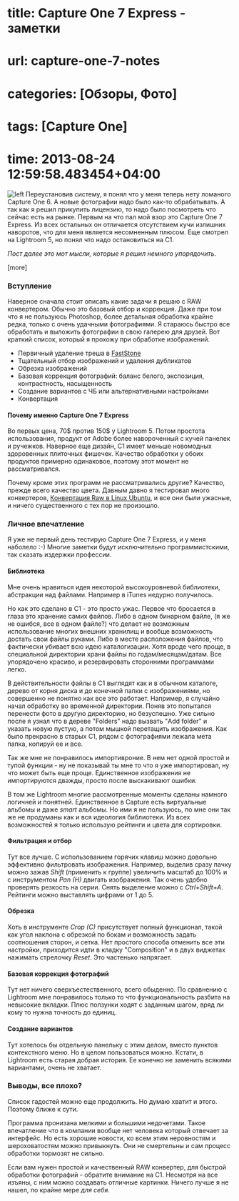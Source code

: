 # title: Capture One 7 Express - заметки
# url: capture-one-7-notes
# categories: [Обзоры, Фото]
# tags: [Capture One]
# time: 2013-08-24 12:59:58.483454+04:00

![left](~capture-one.png)
Переустановив систему, я понял что у меня теперь нету ломаного Capture One 6. А новые фотографии надо было как-то обрабатывать. А так как я решил прикупить лицензию, то надо было посмотреть что сейчас есть на рынке. Первым на что пал мой взор это Capture One 7 Express. Из всех остальных он отличается отсутствием кучи излишних наворотов, что для меня является несомненным плюсом. Еще смотрел на Lightroom 5, но понял что надо остановиться на С1.

*Пост далее это мот мысли, которые я решил немного упорядочить*.

[more]

### Вступление
Наверное сначала стоит описать какие задачи я решаю с RAW конвертером. Обычно это базовый отбор и коррекция. Даже при том что я не пользуюсь Photoshop, более детальная обработка крайне редка, только с очень удачными фотографиями. Я стараюсь быстро все обработать и выложить фотографии в свою галерею для друзей.
Вот краткий список, который я прохожу при обработке изображений.

* Первичный удаление треша в [FastStone](http://www.faststone.org/FSViewerDetail.htm)
* Тщательный отбор изображений и удаления дубликатов
* Обрезка изображений
* Базовая коррекция фотографий: баланс белого, экспозиция, контрастность, насыщенность
* Создание вариантов с ЧБ или альтернативными настройками
* Конвертация

#### Почему именно Capture One 7 Express
Во первых цена, 70$ против 150$ у Lightroom 5. Потом простота использования, продукт от Adobe более навороченный с кучей панелек и ручежков. Наверное еще дизайн, С1 имеет меньше новомодных здоровенных плиточных фишечек. Качество обработки у обоих продуктов примерно одинаковое, поэтому этот момент не рассматривался. 

Почему кроме этих программ не рассматривались другие? Качество, прежде всего качество цвета. Давным давно я тестировал много конвертеров, [Конвертация Raw в Linux Ubuntu](http://isudo.ru/2009/01/raw-conversion-in-ubuntu/), и все они были ужасные, и ничего существенного с тех пор не произошло.

### Личное впечатление
Я уже не первый день тестирую Capture One 7 Express, и у меня наболело :-) Многие заметки будут исключительно программистскими, так сказать издержки профессии.

#### Библиотека
Мне очень нравиться идея некоторой высокоуровневой библиотеки, абстракции над файлами. Например в iTunes недурно получилось. 

Но как это сделано в С1 - это просто ужас. Первое что бросается в глаза это хранение самих файлов. Либо в одном бинарном файле, (я же не ошибся, все в одном файле?) что делает не возможным использование многих внешних хранилищ и вообще возможность достать свои файлы руками. Либо в месте расположения файлов, что фактически убивает всю идею каталогизации. Хотя вроде чего проще, в специальной директории храни файлы по годам/месяцам/датам. Все упорядочено красиво, и резервировать сторонними программами легко.

В действительности файлы в С1 выглядят как и в обычном каталоге, дерево от корня диска и до конечной папки с изображениями, но совершенно не понятно как все это работает. Например, я случайно начал обработку во временной директории. Поняв это попытался перенести фото в другую директорию, но безуспешно. Уже сильно после я узнал что в дереве "Folders" надо вызвать "Add folder" и указать новую пустую, а потом мышкой перетащить изображения. Как было прекрасно в старых С1, рядом с фотографиями лежала мета папка, копируй ее и все.

Так же мне не понравилось импортивроние. В нем нет одной простой и тупой функции - ну не показывай ты мне то что я уже импортировал, ну что может быть еще проще. Единственное изображения не импортируются дважды, просто после выскакивают ошибки.

В том же Lightroom многие рассмотренные моменты сделаны намного логичней и понятней. Единственное в Capture есть виртуальные альбомы и даже *smart* альбомы. Но ими я не пользуюсь, по мне они так же не продуманы как и вся идеология библиотеки. Из всех возможностей я только использую рейтинги и цвета для сортировки.

#### Фильтрация и отбор
Тут все лучше. С использованием горячих клавиш можно довольно эффективно фильтровать изображения. Например, выделив сразу пачку можно зажав *Shift* (применить к группе) увеличить масштаб до 100% и с инструментом *Pan (H)* двигать изображения. Так очень удобно проверять резкость на серии. Снять выделение можно с *Ctrl+Shift+A*. Рейтинги можно выставлять цифрами от 1 до 5.

#### Обрезка
Хоть в инструменте *Crop (C)* присутствует полный функционал, такой как угол наклона с обрезкой по бокам и возможность задать соотношения сторон, и сетка. Нет простого способа отменить все эти настройки, приходится идти в кладку "Composition" и в двух виджетах нажимать стрелочку *Reset*. Это частенько напрягает.

#### Базовая коррекция фотографий
Тут нет ничего сверхъестественного, всего обыденно. По сравнению с Lightroom мне понравилось только то что функциональность разбита на невысокие вкладки. Плюс ползунки ходят с заданным шагом, вряд ли кому то нужна точность до единиц.

#### Создание вариантов
Тут хотелось бы отдельную панельку с этим делом, вместо пунктов контекстного меню. Но в целом пользоваться можно. Кстати, в Lightroom есть старая добрая история. Ее конечно не заменить всякими вариантами, очень не хватает.

### Выводы, все плохо?
Список гадостей можно еще продолжить. Но думаю хватит и этого. Поэтому ближе к сути.

Программа пронизана мелкими и большими недочетами. Такое впечатление что в компании вообще нет человека который отвечает за интерфейс. Но есть хорошие новости, ко всем этим неровностям и шероховатостям можно привыкнуть. Они не смертельны и сам процесс обработки тормозят не сильно.

Если вам нужен простой и качественный RAW конвертер, для быстрой обработки фотографий - обратите внимание на С1. Несмотря на все изъяны, с ним можно создавать отличные картинки. Ничего лучше я не нашел, по крайне мере *для себя*.